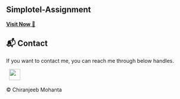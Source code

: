 ## Simplotel-Assignment


<a href="https://simplotelassignm.netlify.app/" target="_blank">**Visit Now** 🚀</a>





<h2>📬 Contact</h2>

If you want to contact me, you can reach me through below handles.

&nbsp;&nbsp;<a href="https://www.linkedin.com/in/chiranjeebmohanta/"><img src="https://www.felberpr.com/wp-content/uploads/linkedin-logo.png" width="30"></img></a>

©  Chiranjeeb Mohanta


